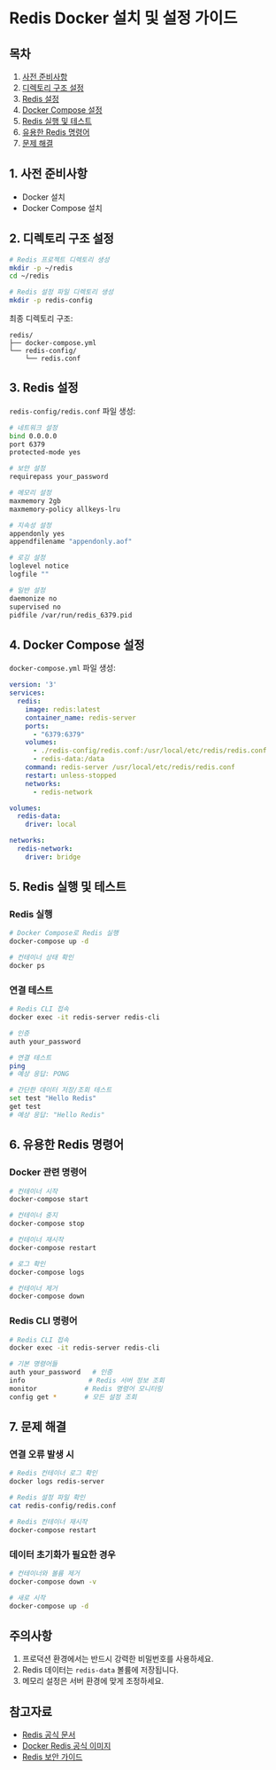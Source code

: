 # Redis Docker 설치 및 설정 가이드

## 목차
1. [사전 준비사항](#1-사전-준비사항)
2. [디렉토리 구조 설정](#2-디렉토리-구조-설정)
3. [Redis 설정](#3-redis-설정)
4. [Docker Compose 설정](#4-docker-compose-설정)
5. [Redis 실행 및 테스트](#5-redis-실행-및-테스트)
6. [유용한 Redis 명령어](#6-유용한-redis-명령어)
7. [문제 해결](#7-문제-해결)

## 1. 사전 준비사항
- Docker 설치
- Docker Compose 설치

## 2. 디렉토리 구조 설정
```bash
# Redis 프로젝트 디렉토리 생성
mkdir -p ~/redis
cd ~/redis

# Redis 설정 파일 디렉토리 생성
mkdir -p redis-config
```

최종 디렉토리 구조:
```
redis/
├── docker-compose.yml
└── redis-config/
    └── redis.conf
```

## 3. Redis 설정
`redis-config/redis.conf` 파일 생성:

```bash
# 네트워크 설정
bind 0.0.0.0
port 6379
protected-mode yes

# 보안 설정
requirepass your_password

# 메모리 설정
maxmemory 2gb
maxmemory-policy allkeys-lru

# 지속성 설정
appendonly yes
appendfilename "appendonly.aof"

# 로깅 설정
loglevel notice
logfile ""

# 일반 설정
daemonize no
supervised no
pidfile /var/run/redis_6379.pid
```

## 4. Docker Compose 설정
`docker-compose.yml` 파일 생성:

```yaml
version: '3'
services:
  redis:
    image: redis:latest
    container_name: redis-server
    ports:
      - "6379:6379"
    volumes:
      - ./redis-config/redis.conf:/usr/local/etc/redis/redis.conf
      - redis-data:/data
    command: redis-server /usr/local/etc/redis/redis.conf
    restart: unless-stopped
    networks:
      - redis-network

volumes:
  redis-data:
    driver: local

networks:
  redis-network:
    driver: bridge
```

## 5. Redis 실행 및 테스트

### Redis 실행
```bash
# Docker Compose로 Redis 실행
docker-compose up -d

# 컨테이너 상태 확인
docker ps
```

### 연결 테스트
```bash
# Redis CLI 접속
docker exec -it redis-server redis-cli

# 인증
auth your_password

# 연결 테스트
ping
# 예상 응답: PONG

# 간단한 데이터 저장/조회 테스트
set test "Hello Redis"
get test
# 예상 응답: "Hello Redis"
```

## 6. 유용한 Redis 명령어

### Docker 관련 명령어
```bash
# 컨테이너 시작
docker-compose start

# 컨테이너 중지
docker-compose stop

# 컨테이너 재시작
docker-compose restart

# 로그 확인
docker-compose logs

# 컨테이너 제거
docker-compose down
```

### Redis CLI 명령어
```bash
# Redis CLI 접속
docker exec -it redis-server redis-cli

# 기본 명령어들
auth your_password   # 인증
info                # Redis 서버 정보 조회
monitor            # Redis 명령어 모니터링
config get *       # 모든 설정 조회
```

## 7. 문제 해결

### 연결 오류 발생 시
```bash
# Redis 컨테이너 로그 확인
docker logs redis-server

# Redis 설정 파일 확인
cat redis-config/redis.conf

# Redis 컨테이너 재시작
docker-compose restart
```

### 데이터 초기화가 필요한 경우
```bash
# 컨테이너와 볼륨 제거
docker-compose down -v

# 새로 시작
docker-compose up -d
```

## 주의사항
1. 프로덕션 환경에서는 반드시 강력한 비밀번호를 사용하세요.
2. Redis 데이터는 `redis-data` 볼륨에 저장됩니다.
3. 메모리 설정은 서버 환경에 맞게 조정하세요.

## 참고자료
- [Redis 공식 문서](https://redis.io/documentation)
- [Docker Redis 공식 이미지](https://hub.docker.com/_/redis)
- [Redis 보안 가이드](https://redis.io/topics/security)
